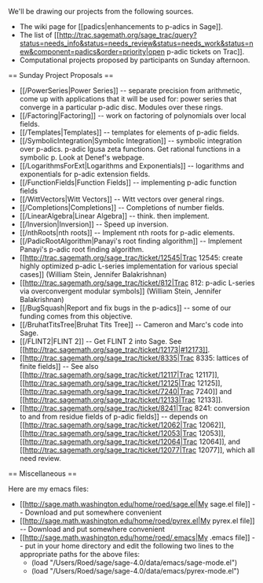We'll be drawing our projects from the following sources.

 * The wiki page for [[padics|enhancements to p-adics in Sage]].  
 * The list of [[http://trac.sagemath.org/sage_trac/query?status=needs_info&status=needs_review&status=needs_work&status=new&component=padics&order=priority|open p-adic tickets on Trac]].
 * Computational projects proposed by participants on Sunday afternoon.

== Sunday Project Proposals ==

 * [[/PowerSeries|Power Series]] -- separate precision from arithmetic, come up with applications that it will be used for: power series that converge in a particular p-adic disc.  Modules over these rings.
 * [[/Factoring|Factoring]] -- work on factoring of polynomials over local fields.
 * [[/Templates|Templates]] -- templates for elements of p-adic fields.
 * [[/SymbolicIntegration|Symbolic Integration]] -- symbolic integration over p-adics.  p-adic Igusa zeta functions.  Get rational functions in a symbolic p.  Look at Denef's webpage.
 * [[/LogarithmsForExt|Logarithms and Exponentials]] -- logarithms and exponentials for p-adic extension fields.
 * [[/FunctionFields|Function Fields]] -- implementing p-adic function fields
 * [[/WittVectors|Witt Vectors]] -- Witt vectors over general rings.
 * [[/Completions|Completions]] -- Completions of number fields.
 * [[/LinearAlgebra|Linear Algebra]] -- think.  then implement.
 * [[/Inversion|Inversion]] -- Speed up inversion.
 * [[/nthRoots|nth roots]] -- Implement nth roots for p-adic elements.
 * [[/PadicRootAlgorithm|Panayi's root finding algorithm]] -- Implement Panayi's p-adic root finding algorithm. 
 * [[http://trac.sagemath.org/sage_trac/ticket/12545|Trac 12545: create highly optimized p-adic L-series implementation for various special cases]] (William Stein, Jennifer Balakrishnan)
 * [[http://trac.sagemath.org/sage_trac/ticket/812|Trac 812: p-adic L-series via overconvergent modular symbols]]  (William Stein, Jennifer Balakrishnan)
 * [[/BugSquash|Report and fix bugs in the p-adics]] -- some of our funding comes from this objective. 
 * [[/BruhatTitsTree|Bruhat Tits Tree]] -- Cameron and Marc's code into Sage.
 * [[/FLINT2|FLINT 2]] -- Get FLINT 2 into Sage. See [[http://trac.sagemath.org/sage_trac/ticket/12173|#12173]].
 * [[http://trac.sagemath.org/sage_trac/ticket/8335|Trac 8335: lattices of finite fields]] -- See also [[http://trac.sagemath.org/sage_trac/ticket/12117|Trac 12117]], [[http://trac.sagemath.org/sage_trac/ticket/12125|Trac 12125]], [[http://trac.sagemath.org/sage_trac/ticket/7240|Trac 7240]] and [[http://trac.sagemath.org/sage_trac/ticket/12133|Trac 12133]].
 * [[http://trac.sagemath.org/sage_trac/ticket/8241|Trac 8241: conversion to and from residue fields of p-adic fields]] -- depends on [[http://trac.sagemath.org/sage_trac/ticket/12062|Trac 12062]], [[http://trac.sagemath.org/sage_trac/ticket/12053|Trac 12053]], [[http://trac.sagemath.org/sage_trac/ticket/12064|Trac 12064]], and [[http://trac.sagemath.org/sage_trac/ticket/12077|Trac 12077]], which all need review.

== Miscellaneous ==

Here are my emacs files:

 * [[http://sage.math.washington.edu/home/roed/sage.el|My sage.el file]] -- Download and put somewhere convenient
 * [[http://sage.math.washington.edu/home/roed/pyrex.el|My pyrex.el file]] -- Download and put somewhere convenient
 * [[http://sage.math.washington.edu/home/roed/.emacs|My .emacs file]] -- put in your home directory and edit the following two lines to the appropriate paths for the above files:
   * (load "/Users/Roed/sage/sage-4.0/data/emacs/sage-mode.el")
   * (load "/Users/Roed/sage/sage-4.0/data/emacs/pyrex-mode.el")
